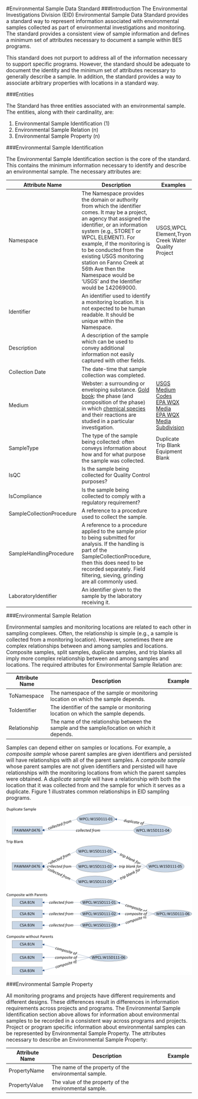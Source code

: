 #Environmental Sample Data Standard
###Introduction
The Environmental Investigations Division (EID) Environmental Sample Data Standard provides a standard way to represent information associated with environmental samples collected as part of environmental investigations and monitoring. The standard provides a consistent view of sample information and defines a minimum set of attributes necessary to document a sample within BES programs.

This standard does not purport to address all of the information necessary to support specific programs. However, the standard should be adequate to document the identity and the minimum set of attributes necessary to generally describe a sample. In addition, the standard provides a way to associate arbitrary properties with locations in a standard way.

###Entities

The Standard has three entities associated with an environmental sample. The entities, along with their cardinality, are:

1. Environmental Sample Identification (1)
2. Environmental Sample Relation (n)
3. Environmental Sample Property (n)

###Environmental Sample Identification

The Environmental Sample Identification section is the core of the standard. This contains the minimum information necessary to identify and describe an environmental sample. The necessary attributes are:

Attribute Name | Description | Examples
---------------|--------------|----------
Namespace	  | The Namespace provides the domain or authority from which the identifier comes. It may be a project, an agency that assigned the identifier, or an information system (e.g., STORET or WPCL ELEMENT). For example, if the monitoring is to be conducted from the existing USGS monitoring station on Fanno Creek at 56th Ave  then the Namespace would be ‘USGS’ and the Identifier would be 142069000. |	USGS,WPCL Element,Tryon Creek Water Quality Project
Identifier  | An identifier used to identify a monitoring location. It is not expected to be human readable. It should be unique within the Namespace.	
Description	| A description of the sample which can be used to convey additional information not easily captured with other fields.	
Collection Date | The date-time that sample collection was completed.
Medium	        | Webster: a surrounding or enveloping substance. [Gold book](http://goldbook.iupac.org/M03814.html): the phase (and composition of the phase) in which [chemical species](http://goldbook.iupac.org/CT01038.html) and their reactions are studied in a particular investigation.	| [USGS Medium Codes](http://help.waterdata.usgs.gov/medium_cd)<br>[EPA WQX Media](http://cdx.epa.gov/wqx/download/DomainValues/ActivityMedia.zip)<br>[EPA WQX Media Subdivision](http://cdx.epa.gov/wqx/download/DomainValues/ActivityMediaSubdivision.zip)
SampleType      | The type of the sample being collected: often conveys information about how and for what purpose the sample was collected. |Duplicate<br>Trip Blank<br>Equipment Blank
IsQC            | Is the sample being collected for Quality Control purposes?	|
IsCompliance              | Is the sample being collected to comply with a regulatory requirement?	|
SampleCollectionProcedure	| A reference to a procedure used to collect the sample. |
SampleHandlingProcedure  	| A reference to a procedure applied to the sample prior to being submitted for analysis. If the handling is part of the SampleCollectionProcedure, then this does need to be recorded separately.	Field filtering, sieving, grinding are all commonly used. |
LaboratoryIdentifier      | An identifier given to the sample by the laboratory receiving it.|

###Environmental Sample Relation

Environmental samples and monitoring locations are related to each other in sampling complexes. Often, the relationship is simple (e.g., a sample is collected from a monitoring location). However, sometimes there are complex relationships between and among samples and locations. Composite samples, split samples, duplicate samples, and trip blanks all imply more complex relationship between and among samples and locations. The required attributes for Environmental Sample Relation are:

Attribute Name |	Description |	Example
---------------|--------------|----------
ToNamespace  |	The namespace of the sample or monitoring location on which the sample depends. |
ToIdentifier | The identifier of the sample or monitoring location on which the sample depends. |
Relationship |	The name of the relationship between the sample and the sample/location on which it depends. |


Samples can depend either on samples or locations. For example, a *composite sample* whose parent samples are given identifiers and persisted will have relationships with all of the parent samples. A *composite sample* whose parent samples are not given identifiers and persisted will have relationships with the monitoring locations from which the parent samples were obtained. A *duplicate sample* will have a relationship with both the location that it was collected from and the sample for which it serves as a duplicate. Figure 1 illustrates common relationships in EID sampling programs.

![Examples of the relationships among samples and locations.](https://github.com/jasonelaw/eid-sample/blob/master/RelationExamples.png "Figure 1: Examples of the relationships among samples and between samples and locations.")

###Environmental Sample Property

All monitoring programs and projects have different requirements and different designs. These differences result in differences in information requirements across projects and programs. The Environmental Sample Identification section above allows for information about environmental samples to be recorded in a consistent way across programs and projects. Project or program specific information about environmental samples can be represented by Environmental Sample Property. The attributes necessary to describe an Environmental Sample Property:

Attribute Name | Description | Example
---------------|-------------|----------
PropertyName | The name of the property of the environmental sample. |	
PropertyValue | The value of the property of the environmental sample. |

